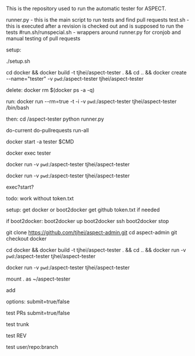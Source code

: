 This is the repository used to run the automatic tester for ASPECT.

runner.py - this is the main script to run tests and find pull requests
test.sh - this is executed after a revision is checked out and is supposed to run the tests
#run.sh/runspecial.sh - wrappers around runner.py for cronjob and manual testing of pull requests


setup:

./setup.sh

cd docker && docker build -t tjhei/aspect-tester . && cd .. && docker create --name="tester" -v `pwd`:/aspect-tester tjhei/aspect-tester


delete:
docker rm $(docker ps -a -q)

run:
docker run --rm=true -t -i -v `pwd`:/aspect-tester tjhei/aspect-tester /bin/bash

then:
cd /aspect-tester
python runner.py

do-current
do-pullrequests
run-all







docker start -a tester $CMD



docker exec tester

 docker run -v `pwd`:/aspect-tester  tjhei/aspect-tester 


docker run -v `pwd`:/aspect-tester  tjhei/aspect-tester 

exec?start?



todo:
work without token.txt

setup:
get docker or boot2docker
get github token.txt if needed

if boot2docker:
boot2docker up
boot2docker ssh 
boot2docker stop

git clone https://github.com/tjhei/aspect-admin.git
cd aspect-admin
git checkout docker

cd docker && docker build -t tjhei/aspect-tester . && cd .. && docker run -v `pwd`:/aspect-tester  tjhei/aspect-tester 


docker run -v `pwd`:/aspect-tester  tjhei/aspect-tester 

mount . as ~/aspect-tester



add 

options: submit=true/false

test PRs  submit=true/false

test trunk

test REV

test user/repo:branch
 